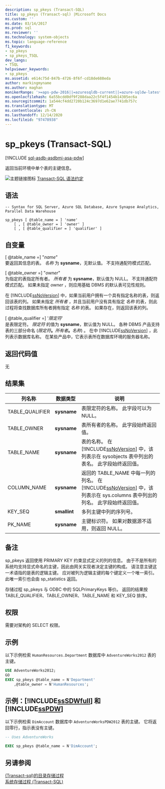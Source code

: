 ```yaml
---
description: sp_pkeys (Transact-SQL)
title: sp_pkeys (Transact-sql) |Microsoft Docs
ms.custom: ''
ms.date: 03/14/2017
ms.prod: sql
ms.reviewer: ''
ms.technology: system-objects
ms.topic: language-reference
f1_keywords:
- sp_pkeys
- sp_pkeys_TSQL
dev_langs:
- TSQL
helpviewer_keywords:
- sp_pkeys
ms.assetid: e614c75d-847b-4726-8f6f-cd18de688eda
author: markingmyname
ms.author: maghan
monikerRange: '>=aps-pdw-2016||=azuresqldb-current||=azure-sqldw-latest||>=sql-server-2016||>=sql-server-linux-2017||=azuresqldb-mi-current'
ms.openlocfilehash: 6a55bcdd0df9f288daa22c5f4f1454b14305ec6a
ms.sourcegitcommit: 1a544cf4dd2720b124c3697d1e62ae7741db757c
ms.translationtype: MT
ms.contentlocale: zh-CN
ms.lasthandoff: 12/14/2020
ms.locfileid: "97478938"
---
```

# <a name="sp_pkeys-transact-sql"></a>sp_pkeys (Transact-SQL)
[!INCLUDE [sql-asdb-asdbmi-asa-pdw](../../includes/applies-to-version/sql-asdb-asdbmi-asa-pdw.md)]

  返回当前环境中单个表的主键信息。  
  
 ![主题链接图标](../../database-engine/configure-windows/media/topic-link.gif "“主题链接”图标") [Transact-SQL 语法约定](../../t-sql/language-elements/transact-sql-syntax-conventions-transact-sql.md)  
  
## <a name="syntax"></a>语法  
  
```syntaxsql  
-- Syntax for SQL Server, Azure SQL Database, Azure Synapse Analytics, Parallel Data Warehouse  
  
sp_pkeys [ @table_name = ] 'name'       
    [ , [ @table_owner = ] 'owner' ]   
    [ , [ @table_qualifier = ] 'qualifier' ]  
```  
  
## <a name="arguments"></a>自变量  
 [ @table_name =] "*name*"  
 要返回其信息的表。 *名称* 为 **sysname**，无默认值。 不支持通配符模式匹配。  
  
 [ @table_owner =] "*owner*"  
 为指定的表指定所有者。 *所有者* 为 **sysname**，默认值为 NULL。 不支持通配符模式匹配。 如果未指定 *owner* ，则应用基础 DBMS 的默认表可见性规则。  
  
 在 [!INCLUDE[ssNoVersion](../../includes/ssnoversion-md.md)] 中，如果当前用户拥有一个具有指定名称的表，则返回该表的列。 如果未指定 *所有者* ，并且当前用户没有具有指定 *名称* 的表，则此过程将查找数据库所有者拥有指定 *名称* 的表。 如果存在，则返回该表的列。  
  
 [ @table_qualifier =] '*限定符*'  
 是表限定符。 *限定符* 的值为 **sysname**，默认值为 NULL。 各种 DBMS 产品支持表的三部分命名 (_限定符_**。**_所有者_**。**_名称_) 。 在中 [!INCLUDE[ssNoVersion](../../includes/ssnoversion-md.md)] ，此列表示数据库名称。 在某些产品中，它表示表所在数据库环境的服务器名称。  
  
## <a name="return-code-values"></a>返回代码值  
 无  
  
## <a name="result-sets"></a>结果集  
  
|列名称|数据类型|说明|  
|-----------------|---------------|-----------------|  
|TABLE_QUALIFIER|**sysname**|表限定符的名称。 此字段可以为 NULL。|  
|TABLE_OWNER|**sysname**|表所有者的名称。 此字段始终返回值。|  
|TABLE_NAME|**sysname**|表的名称。 在 [!INCLUDE[ssNoVersion](../../includes/ssnoversion-md.md)] 中，该列表示在 sysobjects 表中列出的表名。 此字段始终返回值。|  
|COLUMN_NAME|**sysname**|返回的 TABLE_NAME 中每一列的列名。 在 [!INCLUDE[ssNoVersion](../../includes/ssnoversion-md.md)] 中，该列表示在 sys.columns 表中列出的列名。 此字段始终返回值。|  
|KEY_SEQ|**smallint**|多列主键中列的序列号。|  
|PK_NAME|**sysname**|主键标识符。 如果对数据源不适用，则返回 NULL。|  
  
## <a name="remarks"></a>备注  
 sp_pkeys 返回使用 PRIMARY KEY 约束显式定义的列的信息。 由于不是所有的系统均支持显式命名的主键，因此由网关实现者决定主键的构成。 请注意主键这一术语指的是表的逻辑主键。 应对被列为逻辑主键的每个键定义一个唯一索引。 此唯一索引也会由 sp_statistics 返回。  
  
 存储过程 sp_pkeys 与 ODBC 中的 SQLPrimaryKeys 等价。 返回的结果按 TABLE_QUALIFIER、TABLE_OWNER、TABLE_NAME 和 KEY_SEQ 排序。  
  
## <a name="permissions"></a>权限  
 需要对架构的 SELECT 权限。  
  
## <a name="examples"></a>示例  
 以下示例检索 `HumanResources.Department` 数据库中 `AdventureWorks2012` 表的主键。  
  
```sql  
USE AdventureWorks2012;  
GO  
EXEC sp_pkeys @table_name = N'Department'  
    ,@table_owner = N'HumanResources';  
```  
  
## <a name="examples-sssdwfull-and-sspdw"></a>示例：[!INCLUDE[ssSDWfull](../../includes/sssdwfull-md.md)] 和 [!INCLUDE[ssPDW](../../includes/sspdw-md.md)]  
 以下示例检索 `DimAccount` 数据库中 `AdventureWorksPDW2012` 表的主键。 它将返回零行，指示表没有主键。  
  
```sql  
-- Uses AdventureWorks  
  
EXEC sp_pkeys @table_name = N'DimAccount';  
```  
  
## <a name="see-also"></a>另请参阅  
 [&#40;Transact-sql&#41;的目录存储过程 ](../../relational-databases/system-stored-procedures/catalog-stored-procedures-transact-sql.md)   
 [系统存储过程 (Transact-SQL)](../../relational-databases/system-stored-procedures/system-stored-procedures-transact-sql.md)  
  
  


